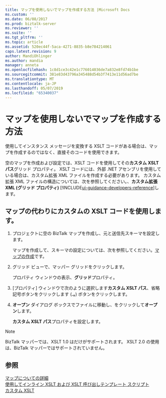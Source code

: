 ```yaml
---
title: マップを使用しないでマップを作成する方法 |Microsoft Docs
ms.custom: ''
ms.date: 06/08/2017
ms.prod: biztalk-server
ms.reviewer: ''
ms.suite: ''
ms.tgt_pltfrm: ''
ms.topic: article
ms.assetid: 520ec44f-5aca-4271-8835-b8e784214061
caps.latest.revision: 9
author: MandiOhlinger
ms.author: mandia
manager: anneta
ms.openlocfilehash: 1c8d1ce3c42e1c776014036de7a832e8fd74b1be
ms.sourcegitcommit: 381e83d43796a345488d54b3f7413e11d56ad7be
ms.translationtype: MT
ms.contentlocale: ja-JP
ms.lasthandoff: 05/07/2019
ms.locfileid: "65340037"
---
```

# <a name="how-to-create-a-map-without-maps"></a>マップを使用しないでマップを作成する方法
使用してインスタンス メッセージを変換する XSLT コードがある場合は、マップを作成するのではなく、直接そのコードを使用できます。  
  
 空のマップを作成および設定では、XSLT コードを使用してその**カスタム XSLT パス**グリッド プロパティ。 XSLT コードには、外部 .NET アセンブリを使用している場合は、カスタム拡張 XML ファイルを作成する必要があります。 カスタム拡張 XML ファイルの構造については、次を参照してください。、**カスタム拡張 XML (グリッド プロパティ)** [!INCLUDE[ui-guidance-developers-reference](../includes/ui-guidance-developers-reference.md)]します。
  
## <a name="use-custom-xslt-code-in-place-of-a-map"></a>マップの代わりにカスタムの XSLT コードを使用します。  
  
1.  プロジェクトに空の BizTalk マップを作成し、元と送信先スキーマを設定します。  
  
     マップを作成して、スキーマの設定については、次を参照してください。[マップの作成](../core/creating-maps.md)です。  
  
2.  グリッド ビューで、マッパー グリッドをクリックします。  
  
     プロパティ ウィンドウの表示、**グリッド**プロパティ。  
  
3.  [プロパティ] ウィンドウで次のように選択します**カスタム XSLT パス**、省略記号ボタンをクリックします (**.。**) ボタンをクリックします。  
  
4.  **オープン** ダイアログ ボックスでファイルに移動し、をクリックして**オープン**します。  
  
     **カスタム XSLT パス**プロパティを設定します。  
  
> [!NOTE]
>  BizTalk マッパーでは、XSLT 1.0 はだけがサポートされます。 XSLT 2.0 の使用は、BizTalk マッパーではサポートされていません。  
  
## <a name="see-also"></a>参照  
 [マップについての詳細](../core/about-maps.md)   
 [使用してインライン XSLT および XSLT 呼び出しテンプレート スクリプト](../core/scripting-using-inline-xslt-and-xslt-call-templates.md)   
 [カスタム XSLT](../core/custom-xslt.md)   